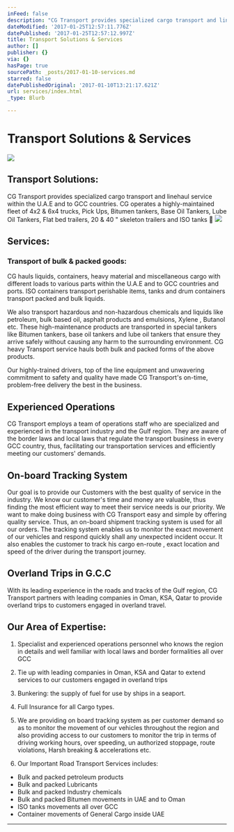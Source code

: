 ```yaml
---
inFeed: false
description: "CG Transport provides specialized cargo transport and linehaul service within the U.A.E and to GCC countries. CG operates a highly-maintained fleet of 4x2 & 6x4 trucks, Pick Ups, Bitumen tankers, Base Oil Tankers, Lube Oil Tankers, Flat bed trailers, 20 & 40 “ skeleton trailers and ISO tanks \x1A"
dateModified: '2017-01-25T12:57:11.776Z'
datePublished: '2017-01-25T12:57:12.997Z'
title: Transport Solutions & Services
author: []
publisher: {}
via: {}
hasPage: true
sourcePath: _posts/2017-01-10-services.md
starred: false
datePublishedOriginal: '2017-01-10T13:21:17.621Z'
url: services/index.html
_type: Blurb

---
```

# Transport Solutions & Services
![](https://the-grid-user-content.s3-us-west-2.amazonaws.com/d3a13821-4082-4c72-bcd3-3c5bec6802da.jpg)

## Transport Solutions:

CG Transport provides specialized cargo transport and linehaul service within the U.A.E and to GCC countries. CG operates a highly-maintained fleet of 4x2 & 6x4 trucks, Pick Ups, Bitumen tankers, Base Oil Tankers, Lube Oil Tankers, Flat bed trailers, 20 & 40 " skeleton trailers and ISO tanks 
![](https://the-grid-user-content.s3-us-west-2.amazonaws.com/f299bfe8-3924-47fe-91fe-7eabd48c9953.jpg)

## Services:

### Transport of bulk & packed goods:

CG hauls liquids, containers, heavy material and miscellaneous cargo with different loads to various parts within the U.A.E and to GCC countries and ports. ISO containers transport perishable items, tanks and drum containers transport packed and bulk liquids.

We also transport hazardous and non-hazardous chemicals and liquids like petroleum, bulk based oil, asphalt products and emulsions, Xylene , Butanol etc. These high-maintenance products are transported in special tankers like Bitumen tankers, base oil tankers and lube oil tankers that ensure they arrive safely without causing any harm to the surrounding environment. CG heavy Transport service hauls both bulk and packed forms of the above products.

Our highly-trained drivers, top of the line equipment and unwavering commitment to safety and quality have made CG Transport's on-time, problem-free delivery the best in the business.

## Experienced Operations

CG Transport employs a team of operations staff who are specialized and experienced in the transport industry and the Gulf region. They are aware of the border laws and local laws that regulate the transport business in every GCC country, thus, facilitating our transportation services and efficiently meeting our customers' demands.

## On-board Tracking System

Our goal is to provide our Customers with the best quality of service in the industry. We know our customer's time and money are valuable, thus finding the most efficient way to meet their service needs is our priority. We want to make doing business with CG Transport easy and simple by offering quality service. Thus, an on-board shipment tracking system is used for all our orders. The tracking system enables us to monitor the exact movement of our vehicles and respond quickly shall any unexpected incident occur. It also enables the customer to track his cargo en-route , exact location and speed of the driver during the transport journey.

## Overland Trips in G.C.C

With its leading experience in the roads and tracks of the Gulf region, CG Transport partners with leading companies in Oman, KSA, Qatar to provide overland trips to customers engaged in overland travel.

## Our Area of Expertise:

1. Specialist and experienced operations personnel who knows the region in details and well familiar with local laws and border formalities all over GCC

1. Tie up with leading companies in Oman, KSA and Qatar to extend services to our customers engaged in overland trips

1. Bunkering: the supply of fuel for use by ships in a seaport.

1. Full Insurance for all Cargo types.
2. We are providing on board tracking system as per customer demand so as to monitor the movement of our vehicles throughout the region and also providing access to our customers to monitor the trip in terms of driving working hours, over speeding, un authorized stoppage, route violations, Harsh breaking & accelerations etc.
3. Our Important Road Transport Services includes:

* Bulk and packed petroleum products
* Bulk and packed Lubricants
* Bulk and packed Industry chemicals
* Bulk and packed Bitumen movements in UAE and to Oman
* ISO tanks movements all over GCC
* Container movements of General Cargo inside UAE

---